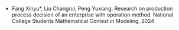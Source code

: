- Fang Xinyu*, Liu Changrui, Peng Yuxiang. Research on production process decision of an enterprise with operation method. National College Students Mathematical Contest in Modeling, 2024

